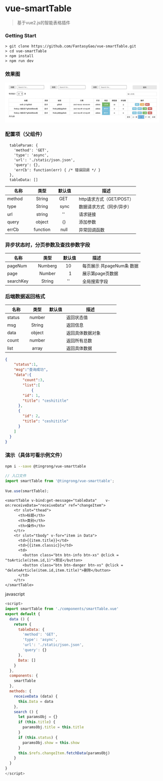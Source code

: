 # vue-smartTable

> 基于vue2.js的智能表格插件

### Getting Start

```
> git clone https://github.com/FantasyGao/vue-smartTable.git
> cd vue-smartTable
> npm install 
> npm run dev
```

### 效果图

![smartTable](https://github.com/FantasyGao/vue-smartTable/blob/master/table.png)

### 配置项（父组件）
``` 
  tableParam: {
    'method': 'GET',
    'type': 'async',
    'url': './static/json.json',
    'query': {},
    'errCb': function(err) { /* 错误回调 */ }
  },
  tableData: []
```

| 名称      | 类型 |  默认值 |  描述                          |
| ------------ | :-----: | :---------: | ---------------------------------------- |
| method        | String  |      GET       | http请求方式（GET/POST）  |
| type     | String  |     sync     | 数据请求方式（同步/异步）|
| url  | string |    ''     | 请求链接              |
| query  | object |   {}    | 添加参数            |
| errCb  | function |   null    | 异常回调函数          |

### 异步状态时，分页参数及查找参数字段
| 名称      | 类型 |  默认值 |  描述                          |
| ------------ | :-----: | :---------: | ---------------------------------------- |
| pageNum        | Numberg  |      10       | 每页展示 共pageNum条 数据 |
| page     | Number  |     1    | 展示第page页数据|
| searchKey | String |    ''     | 全局搜索字段                 |

### 后端数据返回格式
| 名称      | 类型 | 默认值 | 描述                          |
| ------------ | :-----: | :---------: | ---------------------------------------- |
| status       | number  |             | 返回状态值 |
| msg     | String  |          | 返回信息|
| data  | object |         | 返回具体数据对象              |
| count  | number |      | 返回所有总数          |
| list  | array |      | 返回具体数据          |
```json
{
	"status":1,
	"msg":"查询成功",
	"data":{
		"count":3, 
		"list":[
			{ 
        "id": 1,
        "title": "ceshititle"
      },
      { 
        "id": 2,
        "title": "ceshititle"
      }
    ]
  }
}
```

### 演示（具体可看示例文件）
``` bash
npm i --save @tingrong/vue-smarttable
```
```js
// 入口文件
import smartTable from '@tingrong/vue-smarttable';

Vue.use(smartTable);
```
``` vue
<smartTable v-bind:get-message="tableData"    v-on:receiveData="receiveData" ref="changeItem">
    <tr slot="thead">
      <th>标题</th>
      <th>类别</th>
      <th>操作</th>
    </tr>
    <tr slot="tbody" v-for="item in Data">
      <td>{{item.title}}</td>
      <td>{{item.classic}}</td>
      <td>
        <button class="btn btn-info btn-xs" @click = "toArticle(item.id,1)">预览</button>
        <button class="btn btn-danger btn-xs" @click = "deleteArticle(item.id,item.title)">删除</button>
      </td>
    </tr>
</smartTable>
```
javascript
``` javascript
<script>
import smartTable from './components/smartTable.vue'
export default {
  data () {
    return {
      tableData: {
        'method': 'GET',
        'type': 'async',
        'url': './static/json.json',
        'query': {}
      },
      Data: []
    }
  },
  components: {
    smartTable
  },
  methods: {
    receiveData (data) {
      this.Data = data
    },
    search () {
      let paramsObj = {}
      if (this.title) {
        paramsObj.title = this.title
      }
      if (this.status) {
        paramsObj.show = this.show
      }
      this.$refs.changeItem.fetchData(paramsObj)
    }
  }
}
</script>
```
